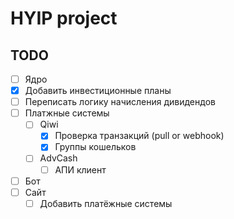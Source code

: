 # HYIP project

## TODO
- [ ] Ядро
 - [x] Добавить инвестиционные планы
 - [ ] Переписать логику начисления дивидендов
- [ ] Платжные системы
  - [ ] Qiwi
    - [x] Проверка транзакций (pull or webhook)
    - [x] Группы кошельков
  - [ ] AdvCash
    - [ ] АПИ клиент
- [ ] Бот
- [ ] Сайт
  - [ ] Добавить платёжные системы
